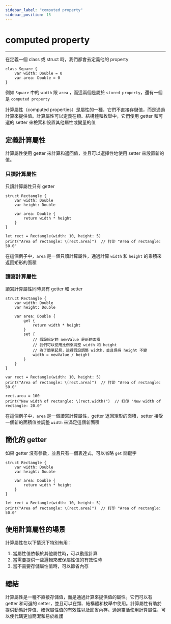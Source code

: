 ```yaml
---
sidebar_label: "computed property"
sidebar_position: 15
---
```


# computed property

---

在定義一個 class 或 struct 時，我們都會去定義他的 property 

```
class Square {
	var width: Double = 0
	var area: Double = 0
}
```

例如 `Square` 中的 `width` 跟 `area` ，而這兩個是屬於 `stored property`，還有一個是 `computed property`

計算屬性（computed properties）是屬性的一種，它們不直接存儲值，而是通過計算來提供值。計算屬性可以定義在類、結構體和枚舉中，它們使用 getter 和可選的 setter 來檢索和設置其他屬性或變量的值

## 定義計算屬性

計算屬性使用 getter 來計算和返回值，並且可以選擇性地使用 setter 來設置新的值。

### 只讀計算屬性

只讀計算屬性只有 getter

```
struct Rectangle {
    var width: Double
    var height: Double
    
    var area: Double {
        return width * height
    }
}

let rect = Rectangle(width: 10, height: 5)
print("Area of rectangle: \(rect.area)")  // 打印 "Area of rectangle: 50.0"
```

在這個例子中，`area` 是一個只讀計算屬性，通過計算 `width` 和 `height` 的乘積來返回矩形的面積

### 讀寫計算屬性

讀寫計算屬性同時具有 getter 和 setter

```
struct Rectangle {
    var width: Double
    var height: Double
    
    var area: Double {
        get {
            return width * height
        }
        set {
            // 假設給定的 newValue 是新的面積
            // 我們可以使用比例來調整 width 和 height
            // 為了簡單起見，這裡假設調整 width，並且保持 height 不變
            width = newValue / height
        }
    }
}

var rect = Rectangle(width: 10, height: 5)
print("Area of rectangle: \(rect.area)")  // 打印 "Area of rectangle: 50.0"

rect.area = 100
print("New width of rectangle: \(rect.width)")  // 打印 "New width of rectangle: 20.0"
```

在這個例子中，`area` 是一個讀寫計算屬性，getter 返回矩形的面積，setter 接受一個新的面積值並調整 `width` 來滿足這個新面積

## 簡化的 getter

如果 getter 沒有參數，並且只有一個表達式，可以省略 `get` 關鍵字

```
struct Rectangle {
    var width: Double
    var height: Double
    
    var area: Double {
        return width * height
    }
}

let rect = Rectangle(width: 10, height: 5)
print("Area of rectangle: \(rect.area)")  // 打印 "Area of rectangle: 50.0"
```

## 使用計算屬性的場景

計算屬性在以下情況下特別有用：

1. 當屬性值依賴於其他屬性時，可以動態計算
2. 當需要提供一些邏輯來確保屬性值的有效性時
3. 當不需要存儲屬性值時，可以節省內存

## 總結

計算屬性是一種不直接存儲值，而是通過計算來提供值的屬性。它們可以有 getter 和可選的 setter，並且可以在類、結構體和枚舉中使用。計算屬性有助於提供動態計算值、確保屬性值的有效性以及節省內存。通過靈活使用計算屬性，可以使代碼更加簡潔和易於維護